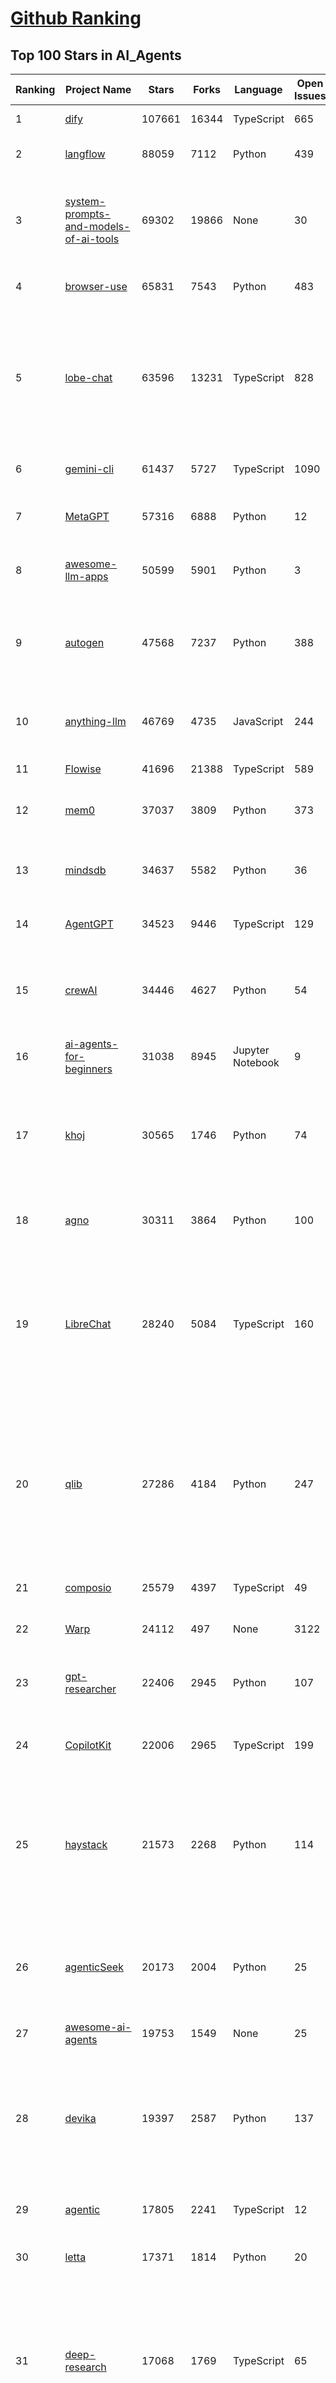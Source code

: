 [Github Ranking](../README.md)
==========

## Top 100 Stars in AI_Agents

| Ranking | Project Name | Stars | Forks | Language | Open Issues | Description | Last Commit |
| ------- | ------------ | ----- | ----- | -------- | ----------- | ----------- | ----------- |
| 1 | [dify](https://github.com/langgenius/dify) | 107661 | 16344 | TypeScript | 665 | Production-ready platform for agentic workflow development. | 2025-07-20T03:10:44Z |
| 2 | [langflow](https://github.com/langflow-ai/langflow) | 88059 | 7112 | Python | 439 | Langflow is a powerful tool for building and deploying AI-powered agents and workflows. | 2025-07-20T03:23:29Z |
| 3 | [system-prompts-and-models-of-ai-tools](https://github.com/x1xhlol/system-prompts-and-models-of-ai-tools) | 69302 | 19866 | None | 30 | FULL v0, Cursor, Manus, Same.dev, Lovable, Devin, Replit Agent, Windsurf Agent, VSCode Agent, Dia Browser, Xcode, Trae AI & Cluely (And other Open Sourced) System Prompts, Tools & AI Models. | 2025-07-18T15:03:15Z |
| 4 | [browser-use](https://github.com/browser-use/browser-use) | 65831 | 7543 | Python | 483 | 🌐 Make websites accessible for AI agents. Automate tasks online with ease. | 2025-07-19T18:56:34Z |
| 5 | [lobe-chat](https://github.com/lobehub/lobe-chat) | 63596 | 13231 | TypeScript | 828 | 🤯 Lobe Chat - an open-source, modern design AI chat framework. Supports multiple AI providers (OpenAI / Claude 4 / Gemini / DeepSeek / Ollama / Qwen), Knowledge Base (file upload / RAG ), one click install MCP Marketplace and Artifacts / Thinking. One-click FREE deployment of your private AI Agent application. | 2025-07-20T00:39:13Z |
| 6 | [gemini-cli](https://github.com/google-gemini/gemini-cli) | 61437 | 5727 | TypeScript | 1090 | An open-source AI agent that brings the power of Gemini directly into your terminal. | 2025-07-20T00:54:43Z |
| 7 | [MetaGPT](https://github.com/FoundationAgents/MetaGPT) | 57316 | 6888 | Python | 12 | 🌟 The Multi-Agent Framework: First AI Software Company, Towards Natural Language Programming | 2025-06-30T11:45:55Z |
| 8 | [awesome-llm-apps](https://github.com/Shubhamsaboo/awesome-llm-apps) | 50599 | 5901 | Python | 3 | Collection of awesome LLM apps with AI Agents and RAG using OpenAI, Anthropic, Gemini and opensource models. | 2025-07-19T15:37:39Z |
| 9 | [autogen](https://github.com/microsoft/autogen) | 47568 | 7237 | Python | 388 | A programming framework for agentic AI 🤖 PyPi: autogen-agentchat Discord: https://aka.ms/autogen-discord Office Hour: https://aka.ms/autogen-officehour | 2025-07-18T17:30:58Z |
| 10 | [anything-llm](https://github.com/Mintplex-Labs/anything-llm) | 46769 | 4735 | JavaScript | 244 | The all-in-one Desktop & Docker AI application with built-in RAG, AI agents, No-code agent builder, MCP compatibility,  and more. | 2025-07-19T00:30:37Z |
| 11 | [Flowise](https://github.com/FlowiseAI/Flowise) | 41696 | 21388 | TypeScript | 589 | Build AI Agents, Visually | 2025-07-19T22:48:25Z |
| 12 | [mem0](https://github.com/mem0ai/mem0) | 37037 | 3809 | Python | 373 | Universal memory layer for AI Agents; Announcing OpenMemory MCP - local and secure memory management. | 2025-07-16T06:18:57Z |
| 13 | [mindsdb](https://github.com/mindsdb/mindsdb) | 34637 | 5582 | Python | 36 | AI's query engine - Platform for building AI that can answer questions over large scale federated data. - The only MCP Server you'll ever need | 2025-07-18T18:52:38Z |
| 14 | [AgentGPT](https://github.com/reworkd/AgentGPT) | 34523 | 9446 | TypeScript | 129 | 🤖 Assemble, configure, and deploy autonomous AI Agents in your browser. | 2025-04-29T01:19:32Z |
| 15 | [crewAI](https://github.com/crewAIInc/crewAI) | 34446 | 4627 | Python | 54 | Framework for orchestrating role-playing, autonomous AI agents. By fostering collaborative intelligence, CrewAI empowers agents to work together seamlessly, tackling complex tasks. | 2025-07-19T22:59:54Z |
| 16 | [ai-agents-for-beginners](https://github.com/microsoft/ai-agents-for-beginners) | 31038 | 8945 | Jupyter Notebook | 9 | 11 Lessons to Get Started Building AI Agents | 2025-07-16T18:30:58Z |
| 17 | [khoj](https://github.com/khoj-ai/khoj) | 30565 | 1746 | Python | 74 | Your AI second brain. Self-hostable. Get answers from the web or your docs. Build custom agents, schedule automations, do deep research. Turn any online or local LLM into your personal, autonomous AI (gpt, claude, gemini, llama, qwen, mistral). Get started - free. | 2025-07-20T02:32:45Z |
| 18 | [agno](https://github.com/agno-agi/agno) | 30311 | 3864 | Python | 100 | Full-stack framework for building Multi-Agent Systems with memory, knowledge and reasoning. | 2025-07-19T21:53:48Z |
| 19 | [LibreChat](https://github.com/danny-avila/LibreChat) | 28240 | 5084 | TypeScript | 160 | Enhanced ChatGPT Clone: Features Agents, DeepSeek, Anthropic, AWS, OpenAI, Responses API, Azure, Groq, o1, GPT-4o, Mistral, OpenRouter, Vertex AI, Gemini, Artifacts, AI model switching, message search, Code Interpreter, langchain, DALL-E-3, OpenAPI Actions, Functions, Secure Multi-User Auth, Presets, open-source for self-hosting. Active project. | 2025-07-19T22:46:24Z |
| 20 | [qlib](https://github.com/microsoft/qlib) | 27286 | 4184 | Python | 247 | Qlib is an AI-oriented Quant investment platform that aims to use AI tech to empower Quant Research, from exploring ideas to implementing productions. Qlib supports diverse ML modeling paradigms, including supervised learning, market dynamics modeling, and RL, and is now equipped with https://github.com/microsoft/RD-Agent to automate R&D process. | 2025-07-11T09:30:55Z |
| 21 | [composio](https://github.com/ComposioHQ/composio) | 25579 | 4397 | TypeScript | 49 | Composio equips your AI agents & LLMs with 100+ high-quality integrations via function calling | 2025-07-19T01:45:24Z |
| 22 | [Warp](https://github.com/warpdotdev/Warp) | 24112 | 497 | None | 3122 | Warp is the agentic development environment, built for coding with multiple AI agents. | 2025-06-25T19:09:38Z |
| 23 | [gpt-researcher](https://github.com/assafelovic/gpt-researcher) | 22406 | 2945 | Python | 107 | LLM based autonomous agent that conducts deep local and web research on any topic and generates a long report with citations. | 2025-07-19T07:20:52Z |
| 24 | [CopilotKit](https://github.com/CopilotKit/CopilotKit) | 22006 | 2965 | TypeScript | 199 | React UI + elegant infrastructure for AI Copilots, AI chatbots, and in-app AI agents. The Agentic last-mile 🪁 | 2025-07-19T21:40:30Z |
| 25 | [haystack](https://github.com/deepset-ai/haystack) | 21573 | 2268 | Python | 114 | AI orchestration framework to build customizable, production-ready LLM applications. Connect components (models, vector DBs, file converters) to pipelines or agents that can interact with your data. With advanced retrieval methods, it's best suited for building RAG, question answering, semantic search or conversational agent chatbots. | 2025-07-18T12:34:18Z |
| 26 | [agenticSeek](https://github.com/Fosowl/agenticSeek) | 20173 | 2004 | Python | 25 | Fully Local Manus AI. No APIs, No $200 monthly bills. Enjoy an autonomous agent that thinks, browses the web, and code for the sole cost of electricity. 🔔 Official updates only via twitter @Martin993886460 (Beware of fake account) | 2025-07-13T10:52:03Z |
| 27 | [awesome-ai-agents](https://github.com/e2b-dev/awesome-ai-agents) | 19753 | 1549 | None | 25 | A list of AI autonomous agents | 2025-02-26T10:04:45Z |
| 28 | [devika](https://github.com/stitionai/devika) | 19397 | 2587 | Python | 137 | Devika is an Agentic AI Software Engineer that can understand high-level human instructions, break them down into steps, research relevant information, and write code to achieve the given objective. Devika aims to be a competitive open-source alternative to Devin by Cognition AI. [⚠️ DEVIKA DOES NOT HAVE AN OFFICIAL WEBSITE ⚠️] | 2024-09-19T16:11:25Z |
| 29 | [agentic](https://github.com/transitive-bullshit/agentic) | 17805 | 2241 | TypeScript | 12 | Agentic is RapidAPI for LLM Tools. Your API ⇒ Paid MCP. Instantly. | 2025-07-18T17:51:32Z |
| 30 | [letta](https://github.com/letta-ai/letta) | 17371 | 1814 | Python | 20 | Letta (formerly MemGPT) is the stateful agents framework with memory, reasoning, and context management. | 2025-07-15T08:01:20Z |
| 31 | [deep-research](https://github.com/dzhng/deep-research) | 17068 | 1769 | TypeScript | 65 | An AI-powered research assistant that performs iterative, deep research on any topic by combining search engines, web scraping, and large language models.  The goal of this repo is to provide the simplest implementation of a deep research agent - e.g. an agent that can refine its research direction overtime and deep dive into a topic. | 2025-06-07T13:00:43Z |
| 32 | [DB-GPT](https://github.com/eosphoros-ai/DB-GPT) | 16987 | 2361 | Python | 417 | AI Native Data App Development framework with AWEL(Agentic Workflow Expression Language) and Agents | 2025-07-19T07:42:48Z |
| 33 | [goose](https://github.com/block/goose) | 16888 | 1426 | Rust | 280 | an open source, extensible AI agent that goes beyond code suggestions - install, execute, edit, and test with any LLM | 2025-07-20T03:41:05Z |
| 34 | [suna](https://github.com/kortix-ai/suna) | 16822 | 2677 | TypeScript | 198 | Suna - Open Source Generalist AI Agent | 2025-07-19T22:35:55Z |
| 35 | [SWE-agent](https://github.com/SWE-agent/SWE-agent) | 16698 | 1721 | Python | 37 | SWE-agent takes a GitHub issue and tries to automatically fix it, using your LM of choice. It can also be employed for offensive cybersecurity or competitive coding challenges. [NeurIPS 2024]  | 2025-07-15T17:42:31Z |
| 36 | [SuperAGI](https://github.com/TransformerOptimus/SuperAGI) | 16547 | 2038 | Python | 147 | <⚡️> SuperAGI - A dev-first open source autonomous AI agent framework. Enabling developers to build, manage & run useful autonomous agents quickly and reliably. | 2025-01-22T22:14:07Z |
| 37 | [DocsGPT](https://github.com/arc53/DocsGPT) | 16547 | 1726 | TypeScript | 24 | DocsGPT is an open-source genAI tool that helps users get reliable answers from knowledge source, while avoiding hallucinations. It enables private and reliable information retrieval, with tooling and agentic system capability built in. | 2025-07-18T20:34:21Z |
| 38 | [eliza](https://github.com/elizaOS/eliza) | 16442 | 5283 | TypeScript | 40 | Autonomous agents for everyone | 2025-07-20T00:28:59Z |
| 39 | [RagaAI-Catalyst](https://github.com/raga-ai-hub/RagaAI-Catalyst) | 16189 | 3742 | Python | 8 | Python SDK for Agent AI Observability, Monitoring and Evaluation Framework. Includes features like agent, llm and tools tracing, debugging multi-agentic system, self-hosted dashboard and advanced analytics with timeline and execution graph view  | 2025-07-15T09:41:13Z |
| 40 | [activepieces](https://github.com/activepieces/activepieces) | 15868 | 2228 | TypeScript | 352 | AI Agents & MCPs & AI Workflow Automation • (280+ MCP servers for AI agents) • AI Automation / AI Agent with MCPs • AI Workflows & AI Agents • MCPs for AI Agents | 2025-07-19T13:25:23Z |
| 41 | [ai](https://github.com/vercel/ai) | 15868 | 2580 | TypeScript | 451 | The AI Toolkit for TypeScript. From the creators of Next.js, the AI SDK is a free open-source library for building AI-powered applications and agents  | 2025-07-20T02:43:05Z |
| 42 | [ai-pdf-chatbot-langchain](https://github.com/mayooear/ai-pdf-chatbot-langchain) | 15695 | 3108 | TypeScript | 2 | AI PDF chatbot agent built with LangChain & LangGraph  | 2025-02-20T18:19:58Z |
| 43 | [screenpipe](https://github.com/mediar-ai/screenpipe) | 15306 | 1152 | TypeScript | 175 | AI app store powered by 24/7 desktop history.  open source \| 100% local \| dev friendly \| 24/7 screen, mic recording | 2025-07-16T22:24:41Z |
| 44 | [UI-TARS-desktop](https://github.com/bytedance/UI-TARS-desktop) | 15242 | 1358 | TypeScript | 194 | The Open-sourced Multimodal AI Agent Stack connecting Cutting-edge AI Models and Agent Infra. | 2025-07-18T05:53:13Z |
| 45 | [mastra](https://github.com/mastra-ai/mastra) | 15128 | 934 | TypeScript | 209 | The TypeScript AI agent framework. ⚡ Assistants, RAG, observability. Supports any LLM: GPT-4, Claude, Gemini, Llama. | 2025-07-20T00:33:51Z |
| 46 | [GenAI_Agents](https://github.com/NirDiamant/GenAI_Agents) | 14793 | 2112 | Jupyter Notebook | 1 | This repository provides tutorials and implementations for various Generative AI Agent techniques, from basic to advanced. It serves as a comprehensive guide for building intelligent, interactive AI systems. | 2025-07-16T20:50:01Z |
| 47 | [stagehand](https://github.com/browserbase/stagehand) | 14599 | 862 | TypeScript | 46 | The AI Browser Automation Framework | 2025-07-20T00:39:28Z |
| 48 | [ai-engineering-hub](https://github.com/patchy631/ai-engineering-hub) | 14355 | 2429 | Jupyter Notebook | 23 | In-depth tutorials on LLMs, RAGs and real-world AI agent applications. | 2025-07-17T19:22:01Z |
| 49 | [graphiti](https://github.com/getzep/graphiti) | 14267 | 1198 | Python | 62 | Build Real-Time Knowledge Graphs for AI Agents | 2025-07-19T19:52:34Z |
| 50 | [dagger](https://github.com/dagger/dagger) | 14248 | 752 | Go | 729 | An open-source runtime for composable workflows. Great for AI agents and CI/CD. | 2025-07-19T00:58:24Z |
| 51 | [web-ui](https://github.com/browser-use/web-ui) | 14201 | 2431 | Python | 231 | 🖥️ Run AI Agent in your browser. | 2025-06-01T14:56:06Z |
| 52 | [plandex](https://github.com/plandex-ai/plandex) | 14143 | 991 | Go | 21 | Open source AI coding agent. Designed for large projects and real world tasks. | 2025-07-16T17:04:06Z |
| 53 | [botpress](https://github.com/botpress/botpress) | 13948 | 2083 | TypeScript | 16 | The open-source hub to build & deploy GPT/LLM Agents ⚡️ | 2025-07-18T21:05:44Z |
| 54 | [opencode](https://github.com/sst/opencode) | 13790 | 790 | Go | 380 | AI coding agent, built for the terminal. | 2025-07-20T02:38:57Z |
| 55 | [camel](https://github.com/camel-ai/camel) | 13409 | 1452 | Python | 371 | 🐫 CAMEL: The first and the best multi-agent framework. Finding the Scaling Law of Agents. https://www.camel-ai.org | 2025-07-20T03:07:45Z |
| 56 | [openai-agents-python](https://github.com/openai/openai-agents-python) | 12739 | 1979 | Python | 170 | A lightweight, powerful framework for multi-agent workflows | 2025-07-19T14:30:48Z |
| 57 | [LangBot](https://github.com/langbot-app/LangBot) | 12588 | 982 | Python | 97 | 🤩 Easy-to-use global IM bot platform designed for the LLM era / 简单易用的大模型即时通信机器人开发平台 ⚡️ Bots for QQ / QQ频道 / Discord / WeChat（企业微信、个人微信）/ Telegram / 飞书 / 钉钉 / Slack 🧩 Integrated with ChatGPT、DeepSeek、Dify、n8n、Claude、Google Gemini、xAI、PPIO、Ollama、阿里云百炼、SiliconFlow、Qwen、Moonshot(Kimi K2)、SillyTraven、MCP、WeClone etc. LLM & Agent | 2025-07-19T15:09:57Z |
| 58 | [agent-zero](https://github.com/agent0ai/agent-zero) | 11118 | 2142 | Python | 89 | Agent Zero AI framework | 2025-07-18T11:38:52Z |
| 59 | [pydantic-ai](https://github.com/pydantic/pydantic-ai) | 11117 | 1050 | Python | 290 | Agent Framework / shim to use Pydantic with LLMs | 2025-07-18T21:41:13Z |
| 60 | [adk-python](https://github.com/google/adk-python) | 11064 | 1487 | Python | 447 | An open-source, code-first Python toolkit for building, evaluating, and deploying sophisticated AI agents with flexibility and control. | 2025-07-20T01:03:59Z |
| 61 | [12-factor-agents](https://github.com/humanlayer/12-factor-agents) | 9606 | 616 | TypeScript | 5 | What are the principles we can use to build LLM-powered software that is actually good enough to put in the hands of production customers? | 2025-07-17T21:59:13Z |
| 62 | [Figma-Context-MCP](https://github.com/GLips/Figma-Context-MCP) | 9248 | 745 | TypeScript | 17 | MCP server to provide Figma layout information to AI coding agents like Cursor | 2025-07-18T05:22:50Z |
| 63 | [metaflow](https://github.com/Netflix/metaflow) | 9245 | 860 | Python | 259 | Build, Manage and Deploy AI/ML Systems | 2025-07-19T20:00:58Z |
| 64 | [bisheng](https://github.com/dataelement/bisheng) | 9131 | 1489 | TypeScript | 122 | BISHENG is an open LLM devops platform for next generation Enterprise AI applications. Powerful and comprehensive features include: GenAI workflow, RAG, Agent, Unified model management, Evaluation, SFT, Dataset Management, Enterprise-level System Management, Observability and more. | 2025-07-18T14:02:58Z |
| 65 | [E2B](https://github.com/e2b-dev/E2B) | 9027 | 616 | MDX | 16 | Secure open source cloud runtime for AI apps & AI agents | 2025-07-19T23:04:16Z |
| 66 | [cua](https://github.com/trycua/cua) | 9016 | 407 | Python | 54 | c/ua is the Docker Container for Computer-Use AI Agents. | 2025-07-17T18:25:40Z |
| 67 | [WrenAI](https://github.com/Canner/WrenAI) | 8646 | 860 | TypeScript | 192 | ⚡️Wren AI is your GenBI Agent, that you can query any database with natural language, get accurate SQL(Text-to-SQL), charts(Text-to-Charts) & AI-generated insights in seconds.  | 2025-07-18T16:34:51Z |
| 68 | [opencode](https://github.com/opencode-ai/opencode) | 8493 | 646 | Go | 111 | A powerful AI coding agent. Built for the terminal. | 2025-07-01T09:52:20Z |
| 69 | [pr-agent](https://github.com/qodo-ai/pr-agent) | 8424 | 987 | Python | 62 | 🚀 PR-Agent (Qodo Merge open-source): An AI-Powered 🤖 Tool for Automated Pull Request Analysis, Feedback, Suggestions and More! 💻🔍 | 2025-07-18T14:08:13Z |
| 70 | [BlackFriday-GPTs-Prompts](https://github.com/friuns2/BlackFriday-GPTs-Prompts) | 8284 | 1226 | None | 103 | List of free GPTs that doesn't require plus subscription  | 2024-11-08T11:03:14Z |
| 71 | [CL4R1T4S](https://github.com/elder-plinius/CL4R1T4S) | 8093 | 1721 | None | 15 | AI SYSTEMS TRANSPARENCY FOR ALL! - LEAKED SYSTEM PROMPTS FOR CHATGPT, GEMINI, GROK, CLAUDE, PERPLEXITY, CURSOR, WINDSURF, DEVIN, REPLIT, AND MORE! | 2025-07-13T15:35:45Z |
| 72 | [nanobrowser](https://github.com/nanobrowser/nanobrowser) | 7952 | 802 | TypeScript | 24 | Open-Source Chrome extension for AI-powered web automation. Run multi-agent workflows using your own LLM API key. Alternative to OpenAI Operator. | 2025-07-08T02:59:22Z |
| 73 | [Upsonic](https://github.com/Upsonic/Upsonic) | 7588 | 714 | Python | 51 | The most reliable AI agent framework that supports MCP. | 2025-07-19T15:58:28Z |
| 74 | [aichat](https://github.com/sigoden/aichat) | 7427 | 485 | Rust | 5 | All-in-one LLM CLI tool featuring Shell Assistant, Chat-REPL, RAG, AI Tools & Agents, with access to OpenAI, Claude, Gemini, Ollama, Groq, and more. | 2025-07-14T11:13:50Z |
| 75 | [lab](https://github.com/google-deepmind/lab) | 7247 | 1389 | C | 61 | A customisable 3D platform for agent-based AI research | 2023-01-04T15:38:37Z |
| 76 | [lamda](https://github.com/firerpa/lamda) | 7134 | 973 | Python | 29 |  The most powerful Android RPA agent framework, next generation of mobile automation robots. | 2025-07-06T13:43:41Z |
| 77 | [R2R](https://github.com/SciPhi-AI/R2R) | 7072 | 571 | Python | 83 | SoTA production-ready AI retrieval system. Agentic Retrieval-Augmented Generation (RAG) with a RESTful API. | 2025-07-01T20:04:21Z |
| 78 | [SerpentAI](https://github.com/SerpentAI/SerpentAI) | 6910 | 801 | Python | 0 | Game Agent Framework. Helping you create AIs / Bots that learn to play any game you own! | 2022-11-07T01:59:31Z |
| 79 | [agents](https://github.com/livekit/agents) | 6800 | 1086 | Python | 265 | A powerful framework for building realtime voice AI agents 🤖🎙️📹  | 2025-07-18T22:30:05Z |
| 80 | [ten-framework](https://github.com/TEN-framework/ten-framework) | 6746 | 787 | C | 135 |  Open-source framework for conversational voice AI agents. | 2025-07-18T13:15:48Z |
| 81 | [RD-Agent](https://github.com/microsoft/RD-Agent) | 6643 | 643 | Python | 49 | Research and development (R&D) is crucial for the enhancement of industrial productivity, especially in the AI era, where the core aspects of R&D are mainly focused on data and models. We are committed to automating these high-value generic R&D processes through R&D-Agent, which lets AI drive data-driven AI. 🔗https://aka.ms/RD-Agent-Tech-Report | 2025-07-20T03:46:58Z |
| 82 | [mcp-agent](https://github.com/lastmile-ai/mcp-agent) | 6639 | 659 | Python | 61 | Build effective agents using Model Context Protocol and simple workflow patterns | 2025-07-17T15:29:27Z |
| 83 | [street-fighter-ai](https://github.com/linyiLYi/street-fighter-ai) | 6488 | 1394 | Python | 56 | This is an AI agent for Street Fighter II Champion Edition. | 2024-05-14T22:46:22Z |
| 84 | [MindSearch](https://github.com/InternLM/MindSearch) | 6460 | 661 | JavaScript | 42 | 🔍 An LLM-based Multi-agent Framework of Web Search Engine (like Perplexity.ai Pro and SearchGPT) | 2025-07-04T10:06:45Z |
| 85 | [intentkit](https://github.com/crestalnetwork/intentkit) | 6424 | 686 | Python | 49 | An open and fair framework for everyone to build AI agents equipped with powerful skills. Launch your agent, improve the world, your wallet, or both! | 2025-07-18T17:53:17Z |
| 86 | [cognee](https://github.com/topoteretes/cognee) | 6403 | 502 | Python | 13 | Memory for AI Agents in 5 lines of code | 2025-07-19T21:07:04Z |
| 87 | [phoenix](https://github.com/Arize-ai/phoenix) | 6368 | 493 | Jupyter Notebook | 417 | AI Observability & Evaluation | 2025-07-20T01:41:04Z |
| 88 | [magentic-ui](https://github.com/microsoft/magentic-ui) | 6322 | 647 | Python | 45 | A research prototype of a human-centered web agent | 2025-07-18T20:01:27Z |
| 89 | [agent-squad](https://github.com/awslabs/agent-squad) | 6277 | 546 | Python | 42 | Flexible and powerful framework for managing multiple AI agents and handling complex conversations | 2025-06-25T07:07:00Z |
| 90 | [SuperPrompt](https://github.com/NeoVertex1/SuperPrompt) | 6185 | 581 | None | 9 | SuperPrompt is an attempt to engineer prompts that might help us understand AI agents. | 2024-12-01T04:13:50Z |
| 91 | [LaVague](https://github.com/lavague-ai/LaVague) | 6091 | 558 | Python | 92 | Large Action Model framework to develop AI Web Agents | 2025-01-21T13:41:48Z |
| 92 | [superagent](https://github.com/superagent-ai/superagent) | 6020 | 914 | TypeScript | 56 | 🥷 Run AI-agents with an API | 2025-07-10T04:32:19Z |
| 93 | [SurfSense](https://github.com/MODSetter/SurfSense) | 6006 | 443 | TypeScript | 32 | Open Source Alternative to NotebookLM / Perplexity / Glean, connected to external sources such as search engines (Tavily, Linkup), Slack, Linear, Notion, YouTube, GitHub, Discord and more. | 2025-07-19T13:16:31Z |
| 94 | [DevOpsGPT](https://github.com/kuafuai/DevOpsGPT) | 5942 | 726 | HTML | 16 | Multi agent system for AI-driven software development. Combine LLM with DevOps tools to convert natural language requirements into working software. Supports any development language and extends the existing code. | 2024-08-14T09:11:08Z |
| 95 | [open-deep-research](https://github.com/nickscamara/open-deep-research) | 5858 | 727 | TypeScript | 37 | An open source deep research clone. AI Agent that reasons large amounts of web data extracted with Firecrawl | 2025-05-07T15:38:28Z |
| 96 | [marvin](https://github.com/PrefectHQ/marvin) | 5821 | 377 | Python | 57 | an ambient intelligence library | 2025-07-17T19:00:54Z |
| 97 | [julep](https://github.com/julep-ai/julep) | 5620 | 933 | Python | 54 | Deploy serverless AI workflows at scale. Firebase for AI agents | 2025-07-19T23:02:05Z |
| 98 | [pyspur](https://github.com/PySpur-Dev/pyspur) | 5301 | 381 | TypeScript | 26 | A visual playground for agentic workflows: Iterate over your agents 10x faster | 2025-07-06T18:30:29Z |
| 99 | [Archon](https://github.com/coleam00/Archon) | 5183 | 1023 | Python | 23 | Archon is an AI agent that is able to create other AI agents using an advanced agentic coding workflow and framework knowledge base to unlock a new frontier of automated agents. | 2025-07-14T02:54:58Z |
| 100 | [PraisonAI](https://github.com/MervinPraison/PraisonAI) | 5176 | 716 | Python | 41 | PraisonAI is a production-ready Multi AI Agents framework, designed to create AI Agents to automate and solve problems ranging from simple tasks to complex challenges. It provides a low-code solution to streamline the building and management of multi-agent LLM systems, emphasising simplicity, customisation, and effective human-agent collaboration. | 2025-07-20T02:50:05Z |

